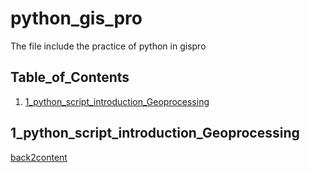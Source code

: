 # python_gis_pro
The file include the practice of python in gispro

## Table_of_Contents
1. [1_python_script_introduction_Geoprocessing](#1_python_script_introduction_Geoprocessing)






## 1_python_script_introduction_Geoprocessing




[back2content](#Table_of_Contents)

